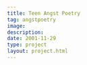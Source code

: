 ```yaml
---
title: Teen Angst Poetry
tag: angstpoetry
image: 
description: 
date: 2001-11-29
type: project
layout: project.html
---
```




